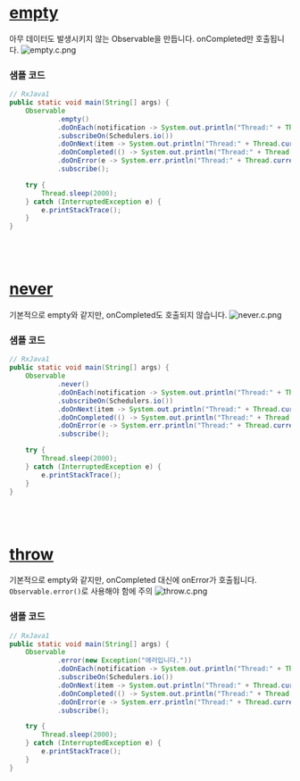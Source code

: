 # [empty](http://reactivex.io/documentation/operators/empty-never-throw.html)
아무 데이터도 발생시키지 않는 Observable을 만듭니다. onCompleted만 호출됩니다.
![empty.c.png](http://reactivex.io/documentation/operators/images/empty.c.png)

### 샘플 코드
```java
// RxJava1
public static void main(String[] args) {
    Observable
            .empty()
            .doOnEach(notification -> System.out.println("Thread:" + Thread.currentThread().getName() + "\tEach: " + notification))
            .subscribeOn(Schedulers.io())
            .doOnNext(item -> System.out.println("Thread:" + Thread.currentThread().getName() + "\tonNext: " + item)) // 호출되지 않습니다.
            .doOnCompleted(() -> System.out.println("Thread:" + Thread.currentThread().getName() + "\tonCompleted"))
            .doOnError(e -> System.err.println("Thread:" + Thread.currentThread().getName() + "\tonError: " + e.getMessage())) // 호출되지 않습니다.
            .subscribe();

    try {
        Thread.sleep(2000);
    } catch (InterruptedException e) {
        e.printStackTrace();
    }
}
```
<br>
<br>

# [never](http://reactivex.io/documentation/operators/empty-never-throw.html)
기본적으로 empty와 같지만, onCompleted도 호출되지 않습니다.
![never.c.png](http://reactivex.io/documentation/operators/images/never.c.png)

### 샘플 코드
```java
// RxJava1
public static void main(String[] args) {
    Observable
            .never()
            .doOnEach(notification -> System.out.println("Thread:" + Thread.currentThread().getName() + "\tEach: " + notification))
            .subscribeOn(Schedulers.io())
            .doOnNext(item -> System.out.println("Thread:" + Thread.currentThread().getName() + "\tonNext: " + item)) // 호출되지 않습니다.
            .doOnCompleted(() -> System.out.println("Thread:" + Thread.currentThread().getName() + "\tonCompleted")) //  호출되지 않습니다.
            .doOnError(e -> System.err.println("Thread:" + Thread.currentThread().getName() + "\tonError: " + e.getMessage())) // 호출되지 않습니다.
            .subscribe();

    try {
        Thread.sleep(2000);
    } catch (InterruptedException e) {
        e.printStackTrace();
    }
}
```
<br>
<br>

# [throw](http://reactivex.io/documentation/operators/empty-never-throw.html)
기본적으로 empty와 같지만, onCompleted 대신에 onError가 호출됩니다. ```Observable.error()```로 사용해야 함에 주의
![throw.c.png](http://reactivex.io/documentation/operators/images/throw.c.png)

### 샘플 코드
```java
// RxJava1
public static void main(String[] args) {
    Observable
            .error(new Exception("에러입니다."))
            .doOnEach(notification -> System.out.println("Thread:" + Thread.currentThread().getName() + "\tEach: " + notification))
            .subscribeOn(Schedulers.io())
            .doOnNext(item -> System.out.println("Thread:" + Thread.currentThread().getName() + "\tonNext: " + item)) // 호출되지 않습니다.
            .doOnCompleted(() -> System.out.println("Thread:" + Thread.currentThread().getName() + "\tonCompleted")) // 호출되지 않습니다.
            .doOnError(e -> System.err.println("Thread:" + Thread.currentThread().getName() + "\tonError: " + e.getMessage()))
            .subscribe();

    try {
        Thread.sleep(2000);
    } catch (InterruptedException e) {
        e.printStackTrace();
    }
}
```
